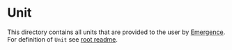 # Unit

This directory contains all units that are provided to the user by [Emergence](../README.md). For definition of `Unit`
see [root readme](../README.md).

